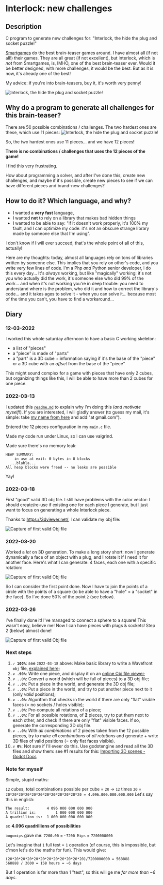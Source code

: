 # Interlock: new challenges

## Description
C program to generate new challenges for:
"Interlock, the hide the plug and socket puzzle!"

[Smartgames](https://www.smartgames.eu/) do the best brain-teaser games around. 
I have almost all (if not all!) their games.
They are all great (if not excellent), but Interlock, which
is *not* from Smartgames, is, IMHO, one of the best brain-teaser ever.
Would it be better designed, with more challenges, it would be the best.
But as it is now, it's already one of the best!

My advice: if you're into brain-teasers, buy it, it's worth very penny!

![Interlock, the hide the plug and socket puzzle!](img/interlock-game.png)


## Why do a program to generate all challenges for this brain-teaser?
There are 50 possible combinations / challenges.
The two hardest ones are these, which use 11 pieces:
![Interlock, the hide the plug and socket puzzle!](img/manual-solution-49-and-50.png)

So, the two hardest ones use 11 pieces... and we have 12 pieces!

**There is no combinations / challenges that uses the 12 pieces of the game!**

I find this very frustrating.

How about programming a solver, and after I've done this, create new challenges,
and maybe if it's possible, create new pieces to see if we can have different
pieces and brand-new challenges?

## How to do it? Which language, and why?

- I wanted a **very fast** language,
- I wanted **not** to rely on a library that makes bad hidden things
- I wanted to be able to say: "if it doesn't work properly, it's 100% my fault,
  and I can optimize my code: it's not an obscure strange library made by 
  someone else that I'm using".

I don't know if I will ever succeed, that's the whole point of all of this, 
actually!

Here are my thoughts: today, almost all languages rely on tons of libraries
written by someone else.
This implies that you rely on other's code, and you write very few lines of 
code.
I'm a Php *and* Python senior developer, I do this every day... 
It's *always* working, but like "magically" working: it's not you who actually
did the work, it's someone else who did 99% of the work... and when it's not
working you're in deep trouble: you need to understand where is the problem,
who did it and how to correct the library's code... and it takes ages to solve
it - when you can solve it... because most of the time you can't,
you have to find a workaround...


## Diary

### 12-03-2022
I worked this whole saturday afternoon to have a basic C working skeleton:
- a list of "pieces"
- a "piece" is made of "parts"
- a "part" is a 3D cube + information saying if it's the base of the "piece"
or a 3D cube with an *offset* from the base of the "piece"

This might sound complex for a game with pieces that have only 2 cubes,
but organizing things like this, I will be able to have more than 2 cubes for one
piece.

### 2022-03-13
I updated this [`readme.md`](./readme.md) to explain why I'm doing this (*and motivate
myself!*). If you are interested, I will gladly answer (to guess my mail, it's
simple: take [my name from here](https://github.com/olivierpons/) and add
"at gmail.com").

Entered the 12 pieces configuration in my `main.c` file.

Made my code run under Linux, so I can use valgrind.

Made sure there's no memory leak:

```
HEAP SUMMARY:
    in use at exit: 0 bytes in 0 blocks
  ...blabla...
All heap blocks were freed -- no leaks are possible
```
Yay!

### 2022-03-18
First "good" valid 3D obj file.
I still have problems with the color vector: I should 
create/re-use if existing one for each piece I generate,
but I just want to focus on generating a whole Interlock
piece.


Thanks to https://3dviewer.net/, I can validate my obj file:

![Capture of first valid Obj file](img/obj.file.snapshot.2022-03-18-18h25.png)

### 2022-03-20
Worked a *lot* on 3D generation. To make a long story short: now I
generate dynamically a face of an object with a plug, and I rotate it
if I need it for another face.
Here's what I can generate: 4 faces, each one with a specific rotation:

![Capture of first valid Obj file](img/obj.file.snapshot.2022-03-20.18h30.png)

So I can consider the first point done.
Now I have to join the points of a circle with the points of a square
(to be able to have a "hole" = a "socket" in the face).
So I've done 50% of the point `2` (see below).

### 2022-03-26
I've finally done it! I've managed to connect a sphere to a square!
This wasn't easy, believe me!
Now I can have pieces with plugs & sockets!
Step 2 (below) almost done!

![Capture of first valid Obj file](img/obj.file.snapshot.2022-03-26-01h25.png)

### Next steps
1. **`✓ 100%`**: see `2022-03-18` above:
   Make basic library to write a Wavefront `obj` file,
   [explained here](https://en.wikipedia.org/wiki/Wavefront_.obj_file);
2. **`✗ .90%`**: Write one piece, and display it on an
   [online Obj file viewer](https://www.google.com/search?q=online+obj+viewer);
3. **`✗ ..0%`**: Convert a world (which will be full of pieces) to a 3D obj file;
4. **`✗ ..0%`**: Put a piece in the world, and generate the 3D obj file;
5. **`✗ ..0%`**: Put a piece in the world, and try to put another piece next to it
   (only *valid* positions);
6. **`✗ ..0%`**: Algorithm that checks in the world if there are only "flat" 
   visible faces (= no sockets / holes visible);
7. **`✗ ..0%`**: Pre-compute all rotations of a piece;
8. **`✗ ..0%`**: For all possible rotations, of **2** pieces, 
   try to put them next to each other, and check if there are only "flat" 
   visible faces. If so, generate the corresponding 3D obj file.
9. **`✗ ..0%`**: With *all combinations* of 2 pieces taken from the 12
   possible pieces, try to make *all combinations* of *all rotations*
   and generate + write 3D files of valid positions (= only flat faces
   visible).
10. **`✗ 0%`**: Not sure if I'll eveer do this. Use godotengine and read all
    the 3D files and show them: see #1 results for this:
    [Importing 3D scenes - Godot Docs](https://www.google.com/search?q=site%3Adocs.godotengine.org+%22importing+3d+scenes%22)

### Note for myself

Simple, stupid maths:

`12` cubes, total combinations possible per cube = `20` -> `12` times `20`
= `20*20*20*20*20*20*20*20*20*20*20*20 = 4.096.000.000.000.000`
Let's say this in english:
```
The result:        4 096 000 000 000 000
A trillion is:         1 000 000 000 000
A quadrillion is:  1 000 000 000 000 000
```
so **4.096 quadrillions of possibilities**

`bogomips` gave me: `7200.00` =  `~7200 Mips` = `7200000000`

Let's imagine that `1` full test = `1` operation (of course, this
is impossible, but c'mon let's do the maths for fun).
This would give:

```
(20*20*20*20*20*20*20*20*20*20*20*20)/7200000000 = 568888
568888 / 3600 = 158 hours = ~6 days
```

But 1 operation is far more than 1 "test", so this will ge me
*far more than ~6 days*.
